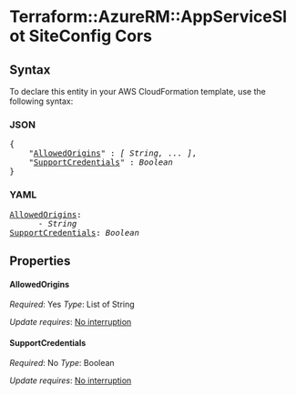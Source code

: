 # Terraform::AzureRM::AppServiceSlot SiteConfig Cors

## Syntax

To declare this entity in your AWS CloudFormation template, use the following syntax:

### JSON

<pre>
{
    "<a href="#allowedorigins" title="AllowedOrigins">AllowedOrigins</a>" : <i>[ String, ... ]</i>,
    "<a href="#supportcredentials" title="SupportCredentials">SupportCredentials</a>" : <i>Boolean</i>
}
</pre>

### YAML

<pre>
<a href="#allowedorigins" title="AllowedOrigins">AllowedOrigins</a>: <i>
      - String</i>
<a href="#supportcredentials" title="SupportCredentials">SupportCredentials</a>: <i>Boolean</i>
</pre>

## Properties

#### AllowedOrigins

_Required_: Yes
_Type_: List of String

_Update requires_: [No interruption](https://docs.aws.amazon.com/AWSCloudFormation/latest/UserGuide/using-cfn-updating-stacks-update-behaviors.html#update-no-interrupt)

#### SupportCredentials

_Required_: No
_Type_: Boolean

_Update requires_: [No interruption](https://docs.aws.amazon.com/AWSCloudFormation/latest/UserGuide/using-cfn-updating-stacks-update-behaviors.html#update-no-interrupt)

